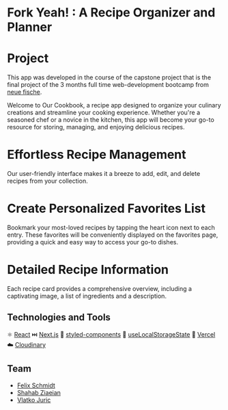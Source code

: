 # Fork Yeah! : A Recipe Organizer and Planner


# Project

This app was developed in the course of the capstone project that is the final project of the 3 months full time web-development bootcamp from [neue fische](https://www.neuefische.de/bootcamp/web-development#kursinhalte).

Welcome to Our Cookbook, a recipe app designed to organize your culinary creations and streamline your cooking experience. Whether you're a seasoned chef or a novice in the kitchen, this app will become your go-to resource for storing, managing, and enjoying delicious recipes.


# Effortless Recipe Management

Our user-friendly interface makes it a breeze to add, edit, and delete recipes from your collection. 

# Create Personalized Favorites List

Bookmark your most-loved recipes by tapping the heart icon next to each entry. These favorites will be conveniently displayed on the favorites page, providing a quick and easy way to access your go-to dishes.

# Detailed Recipe Information

Each recipe card provides a comprehensive overview, including a captivating image, a list of ingredients and a description.

## Technologies and Tools

⚛️ [React](https://react.dev/)  ⏭️ [Next.js](https://nextjs.org/)  💅 [styled-components](https://styled-components.com/)    🫙 [useLocalStorageState](https://github.com/astoilkov/use-local-storage-state)  🚀 [Vercel](https://vercel.com/)   ☁️ [Cloudinary](https://cloudinary.com/) 


## Team

- [Felix Schmidt](https://github.com/feivlinus)
- [Shahab Ziaeian](https://github.com/Shahab-Ziaeian)
- [Vlatko Juric](https://github.com/vlatkojuric)

